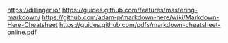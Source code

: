 https://dillinger.io/
https://guides.github.com/features/mastering-markdown/
https://github.com/adam-p/markdown-here/wiki/Markdown-Here-Cheatsheet
https://guides.github.com/pdfs/markdown-cheatsheet-online.pdf
